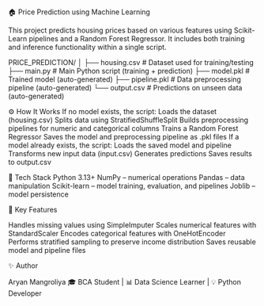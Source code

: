 🏠 Price Prediction using Machine Learning

This project predicts housing prices based on various features using Scikit-Learn pipelines and a Random Forest Regressor.
It includes both training and inference functionality within a single script.


PRICE_PREDICTION/
│
├── housing.csv          # Dataset used for training/testing
├── main.py              # Main Python script (training + prediction)
├── model.pkl            # Trained model (auto-generated)
├── pipeline.pkl         # Data preprocessing pipeline (auto-generated)
└── output.csv           # Predictions on unseen data (auto-generated)

⚙️ How It Works
If no model exists, the script:
Loads the dataset (housing.csv)
Splits data using StratifiedShuffleSplit
Builds preprocessing pipelines for numeric and categorical columns
Trains a Random Forest Regressor
Saves the model and preprocessing pipeline as .pkl files
If a model already exists, the script:
Loads the saved model and pipeline
Transforms new input data (input.csv)
Generates predictions
Saves results to output.csv

🧠 Tech Stack
Python 3.13+
NumPy – numerical operations
Pandas – data manipulation
Scikit-learn – model training, evaluation, and pipelines
Joblib – model persistence


🧩 Key Features

Handles missing values using SimpleImputer
Scales numerical features with StandardScaler
Encodes categorical features with OneHotEncoder
Performs stratified sampling to preserve income distribution
Saves reusable model and pipeline files

✨ Author

Aryan Mangroliya
🎓 BCA Student | 📊 Data Science Learner | 💡 Python Developer


